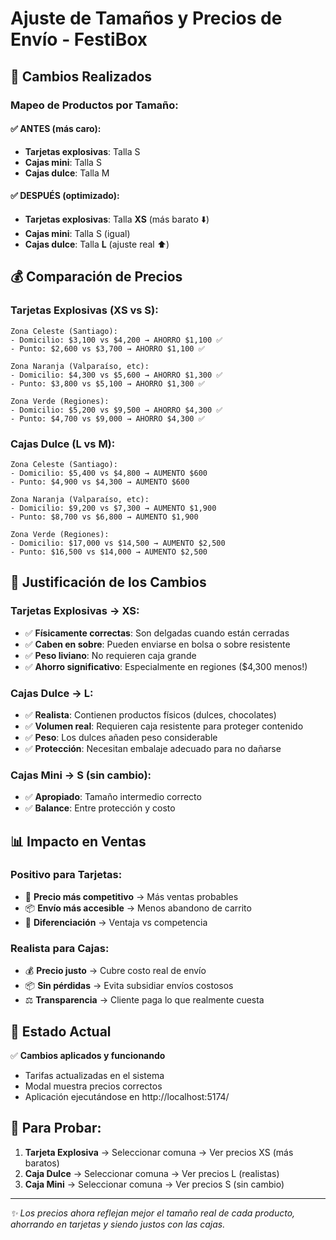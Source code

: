 # Ajuste de Tamaños y Precios de Envío - FestiBox

## 🔧 Cambios Realizados

### Mapeo de Productos por Tamaño:

#### ✅ ANTES (más caro):
- **Tarjetas explosivas**: Talla S 
- **Cajas mini**: Talla S
- **Cajas dulce**: Talla M

#### ✅ DESPUÉS (optimizado):
- **Tarjetas explosivas**: Talla **XS** (más barato ⬇️)
- **Cajas mini**: Talla S (igual)
- **Cajas dulce**: Talla **L** (ajuste real ⬆️)

## 💰 Comparación de Precios

### Tarjetas Explosivas (XS vs S):
```
Zona Celeste (Santiago):
- Domicilio: $3,100 vs $4,200 → AHORRO $1,100 ✅
- Punto: $2,600 vs $3,700 → AHORRO $1,100 ✅

Zona Naranja (Valparaíso, etc):
- Domicilio: $4,300 vs $5,600 → AHORRO $1,300 ✅  
- Punto: $3,800 vs $5,100 → AHORRO $1,300 ✅

Zona Verde (Regiones):
- Domicilio: $5,200 vs $9,500 → AHORRO $4,300 ✅
- Punto: $4,700 vs $9,000 → AHORRO $4,300 ✅
```

### Cajas Dulce (L vs M):
```
Zona Celeste (Santiago):
- Domicilio: $5,400 vs $4,800 → AUMENTO $600 
- Punto: $4,900 vs $4,300 → AUMENTO $600

Zona Naranja (Valparaíso, etc):
- Domicilio: $9,200 vs $7,300 → AUMENTO $1,900
- Punto: $8,700 vs $6,800 → AUMENTO $1,900

Zona Verde (Regiones):
- Domicilio: $17,000 vs $14,500 → AUMENTO $2,500
- Punto: $16,500 vs $14,000 → AUMENTO $2,500
```

## 🎯 Justificación de los Cambios

### Tarjetas Explosivas → XS:
- ✅ **Físicamente correctas**: Son delgadas cuando están cerradas
- ✅ **Caben en sobre**: Pueden enviarse en bolsa o sobre resistente
- ✅ **Peso liviano**: No requieren caja grande
- ✅ **Ahorro significativo**: Especialmente en regiones ($4,300 menos!)

### Cajas Dulce → L:
- ✅ **Realista**: Contienen productos físicos (dulces, chocolates)
- ✅ **Volumen real**: Requieren caja resistente para proteger contenido
- ✅ **Peso**: Los dulces añaden peso considerable
- ✅ **Protección**: Necesitan embalaje adecuado para no dañarse

### Cajas Mini → S (sin cambio):
- ✅ **Apropiado**: Tamaño intermedio correcto
- ✅ **Balance**: Entre protección y costo

## 📊 Impacto en Ventas

### Positivo para Tarjetas:
- 🎯 **Precio más competitivo** → Más ventas probables
- 📦 **Envío más accesible** → Menos abandono de carrito
- 🚀 **Diferenciación** → Ventaja vs competencia

### Realista para Cajas:
- 💰 **Precio justo** → Cubre costo real de envío
- 📦 **Sin pérdidas** → Evita subsidiar envíos costosos
- ⚖️ **Transparencia** → Cliente paga lo que realmente cuesta

## 🔄 Estado Actual

✅ **Cambios aplicados y funcionando**
- Tarifas actualizadas en el sistema
- Modal muestra precios correctos
- Aplicación ejecutándose en http://localhost:5174/

## 🧪 Para Probar:

1. **Tarjeta Explosiva** → Seleccionar comuna → Ver precios XS (más baratos)
2. **Caja Dulce** → Seleccionar comuna → Ver precios L (realistas)
3. **Caja Mini** → Seleccionar comuna → Ver precios S (sin cambio)

---

*✨ Los precios ahora reflejan mejor el tamaño real de cada producto, ahorrando en tarjetas y siendo justos con las cajas.*
